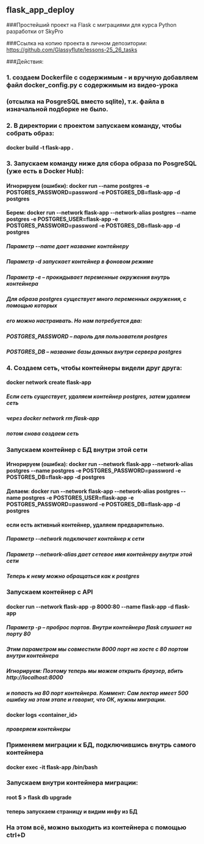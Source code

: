 ## flask_app_deploy

###Простейший проект на Flask с миграциями для курса Python разработки от SkyPro

###Ссылка на копию проекта в личном депозитории: https://github.com/Glassyflute/lessons-25_26_tasks

###Действия:
### 1. создаем Dockerfile с содержимым - и вручную добавляем файл docker_config.py с содержимым из видео-урока 
### (отсылка на PosgreSQL вместо sqlite), т.к. файла в изначальной подборке не было.

### 2. В директории с проектом запускаем команду, чтобы собрать образ:
#### docker build -t flask-app .

### 3. Запускаем команду ниже для сбора образа по PosgreSQL (уже есть в Docker Hub):
#### Игнорируем (ошибки): docker run --name postgres -e POSTGRES_PASSWORD=password -e POSTGRES_DB=flask-app -d postgres
#### Берем: docker run --network flask-app --network-alias postgres --name postgres -e POSTGRES_USER=flask-app -e POSTGRES_PASSWORD=password -e POSTGRES_DB=flask-app -d postgres
##### Параметр --name дает название контейнеру
##### Параметр -d запускает контейнер в фоновом режиме
##### Параметр -e – прокидывает переменные окружения внутрь контейнера
##### Для образа postgres существует много переменных окружения, с помощью которых
##### его можно настраивать. Но нам потребуется два:
##### POSTGRES_PASSWORD – пароль для пользователя postgres
##### POSTGRES_DB – название базы данных внутри сервера postgres

### 4. Создаем сеть, чтобы контейнеры видели друг друга:
#### docker network create flask-app
##### Если сеть существует, удаляем контейнер postgres, затем удаляем сеть 
##### через docker network rm flask-app
##### потом снова создаем сеть 

### Запускаем контейнер с БД внутри этой сети
#### Игнорируем (ошибка): docker run --network flask-app --network-alias postgres --name postgres -e POSTGRES_PASSWORD=password -e POSTGRES_DB=flask-app -d postgres
#### Делаем: docker run --network flask-app --network-alias postgres --name postgres -e POSTGRES_USER=flask-app -e POSTGRES_PASSWORD=password -e POSTGRES_DB=flask-app -d postgres
#### если есть активный контейнер, удаляем предварительно. 
##### Параметр --network подключает контейнер к сети
##### Параметр --network-alias дает сетевое имя контейнеру внутри этой сети 
##### Теперь к нему можно обращаться как к postgres



### Запускаем контейнер с API
#### docker run --network flask-app -p 8000:80 --name flask-app -d flask-app
##### Параметр -p – проброс портов. Внутри контейнера flask слушает на порту 80
##### Этим параметром мы совместили 8000 порт на хосте с 80 портом внутри контейнера
##### Игнорируем: Поэтому теперь мы можем открыть браузер, вбить http://localhost:8000 
##### и попасть на 80 порт контейнера. Коммент: Сам лектор имеет 500 ошибку на этом этапе и говорит, что ОК, нужны миграции.  
#### docker logs <container_id> 
##### проверяем контейнеры 


### Применяем миграции к БД, подключившись внутрь самого контейнера
#### docker exec -it flask-app /bin/bash
### Запускаем внутри контейнера миграции:
#### root $ > flask db upgrade
#### теперь запускаем страницу и видим инфу из БД

### На этом всё, можно выходить из контейнера с помощью ctrl+D
###
###

